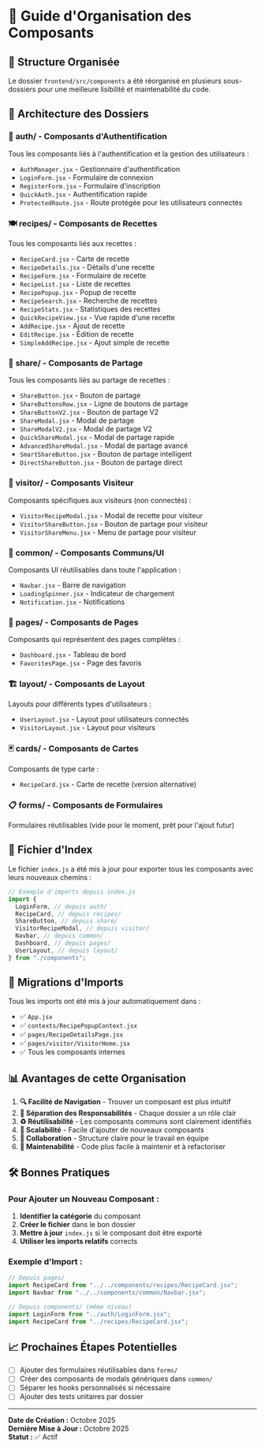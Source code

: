 # 📁 Guide d'Organisation des Composants

## 🎯 Structure Organisée

Le dossier `frontend/src/components` a été réorganisé en plusieurs sous-dossiers pour une meilleure lisibilité et maintenabilité du code.

## 📂 Architecture des Dossiers

### 🔐 **auth/** - Composants d'Authentification

Tous les composants liés à l'authentification et la gestion des utilisateurs :

- `AuthManager.jsx` - Gestionnaire d'authentification
- `LoginForm.jsx` - Formulaire de connexion
- `RegisterForm.jsx` - Formulaire d'inscription
- `QuickAuth.jsx` - Authentification rapide
- `ProtectedRoute.jsx` - Route protégée pour les utilisateurs connectés

### 🍽️ **recipes/** - Composants de Recettes

Tous les composants liés aux recettes :

- `RecipeCard.jsx` - Carte de recette
- `RecipeDetails.jsx` - Détails d'une recette
- `RecipeForm.jsx` - Formulaire de recette
- `RecipeList.jsx` - Liste de recettes
- `RecipePopup.jsx` - Popup de recette
- `RecipeSearch.jsx` - Recherche de recettes
- `RecipeStats.jsx` - Statistiques des recettes
- `QuickRecipeView.jsx` - Vue rapide d'une recette
- `AddRecipe.jsx` - Ajout de recette
- `EditRecipe.jsx` - Édition de recette
- `SimpleAddRecipe.jsx` - Ajout simple de recette

### 🔗 **share/** - Composants de Partage

Tous les composants liés au partage de recettes :

- `ShareButton.jsx` - Bouton de partage
- `ShareButtonsRow.jsx` - Ligne de boutons de partage
- `ShareButtonV2.jsx` - Bouton de partage V2
- `ShareModal.jsx` - Modal de partage
- `ShareModalV2.jsx` - Modal de partage V2
- `QuickShareModal.jsx` - Modal de partage rapide
- `AdvancedShareModal.jsx` - Modal de partage avancé
- `SmartShareButton.jsx` - Bouton de partage intelligent
- `DirectShareButton.jsx` - Bouton de partage direct

### 👥 **visitor/** - Composants Visiteur

Composants spécifiques aux visiteurs (non connectés) :

- `VisitorRecipeModal.jsx` - Modal de recette pour visiteur
- `VisitorShareButton.jsx` - Bouton de partage pour visiteur
- `VisitorShareMenu.jsx` - Menu de partage pour visiteur

### 🎨 **common/** - Composants Communs/UI

Composants UI réutilisables dans toute l'application :

- `Navbar.jsx` - Barre de navigation
- `LoadingSpinner.jsx` - Indicateur de chargement
- `Notification.jsx` - Notifications

### 📄 **pages/** - Composants de Pages

Composants qui représentent des pages complètes :

- `Dashboard.jsx` - Tableau de bord
- `FavoritesPage.jsx` - Page des favoris

### 🏗️ **layout/** - Composants de Layout

Layouts pour différents types d'utilisateurs :

- `UserLayout.jsx` - Layout pour utilisateurs connectés
- `VisitorLayout.jsx` - Layout pour visiteurs

### 🃏 **cards/** - Composants de Cartes

Composants de type carte :

- `RecipeCard.jsx` - Carte de recette (version alternative)

### 📋 **forms/** - Composants de Formulaires

Formulaires réutilisables (vide pour le moment, prêt pour l'ajout futur)

## 📝 Fichier d'Index

Le fichier `index.js` a été mis à jour pour exporter tous les composants avec leurs nouveaux chemins :

```javascript
// Exemple d'imports depuis index.js
import {
  LoginForm, // depuis auth/
  RecipeCard, // depuis recipes/
  ShareButton, // depuis share/
  VisitorRecipeModal, // depuis visitor/
  Navbar, // depuis common/
  Dashboard, // depuis pages/
  UserLayout, // depuis layout/
} from "./components";
```

## 🔄 Migrations d'Imports

Tous les imports ont été mis à jour automatiquement dans :

- ✅ `App.jsx`
- ✅ `contexts/RecipePopupContext.jsx`
- ✅ `pages/RecipeDetailsPage.jsx`
- ✅ `pages/visitor/VisitorHome.jsx`
- ✅ Tous les composants internes

## 📊 Avantages de cette Organisation

1. **🔍 Facilité de Navigation** - Trouver un composant est plus intuitif
2. **🎯 Séparation des Responsabilités** - Chaque dossier a un rôle clair
3. **♻️ Réutilisabilité** - Les composants communs sont clairement identifiés
4. **🚀 Scalabilité** - Facile d'ajouter de nouveaux composants
5. **👥 Collaboration** - Structure claire pour le travail en équipe
6. **🧹 Maintenabilité** - Code plus facile à maintenir et à refactoriser

## 🛠️ Bonnes Pratiques

### Pour Ajouter un Nouveau Composant :

1. **Identifier la catégorie** du composant
2. **Créer le fichier** dans le bon dossier
3. **Mettre à jour** `index.js` si le composant doit être exporté
4. **Utiliser les imports relatifs** corrects

### Exemple d'Import :

```javascript
// Depuis pages/
import RecipeCard from "../../components/recipes/RecipeCard.jsx";
import Navbar from "../../components/common/Navbar.jsx";

// Depuis components/ (même niveau)
import LoginForm from "../auth/LoginForm.jsx";
import RecipeCard from "../recipes/RecipeCard.jsx";
```

## 📈 Prochaines Étapes Potentielles

- [ ] Ajouter des formulaires réutilisables dans `forms/`
- [ ] Créer des composants de modals génériques dans `common/`
- [ ] Séparer les hooks personnalisés si nécessaire
- [ ] Ajouter des tests unitaires par dossier

---

**Date de Création :** Octobre 2025  
**Dernière Mise à Jour :** Octobre 2025  
**Statut :** ✅ Actif

